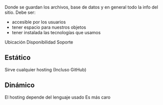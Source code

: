 Donde se guardan los archivos, base de datos y en general todo la info del sitio.
Debe ser:
- accesible por los usuarios
- tener espacio para nuestros objetos
- tener instalada las tecnologías que usamos

Ubicación
Disponibilidad
Soporte

## Estático

Sirve cualquier hosting (Incluso GitHub)

## Dinámico

El hosting depende del lenguaje usado
Es más caro

